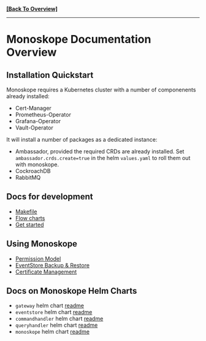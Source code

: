 **[[Back To Overview]](../README.md)**

---

# Monoskope Documentation Overview

## Installation Quickstart

Monoskope requires a Kubernetes cluster with a number of componenents already installed:

* Cert-Manager
* Prometheus-Operator
* Grafana-Operator
* Vault-Operator

It will install a number of packages as a dedicated instance:

* Ambassador, provided the required CRDs are already installed. Set `ambassador.crds.create=true` in the helm `values.yaml` to roll them out with monoskope.
* CockroachDB
* RabbitMQ


## Docs for development

* [Makefile](Makefile.md)
* [Flow charts](flow-charts/README.md)
* [Get started](development/README.md)

## Using Monoskope

* [Permission Model](permissionModel.md)
* [EventStore Backup & Restore](eventstore-backup.md)
* [Certificate Management](certificate-management.md)

## Docs on Monoskope Helm Charts

* `gateway` helm chart [readme](build/package/helm/gateway/README.md)
* `eventstore` helm chart [readme](build/package/helm/eventstore/README.md)
* `commandhandler` helm chart [readme](build/package/helm/commandhandler/README.md)
* `queryhandler` helm chart [readme](build/package/helm/queryhandler/README.md)
* `monoskope` helm chart [readme](build/package/helm/monoskope/README.md)
